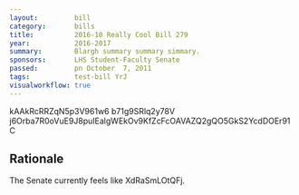 ```yaml
---
layout:         bill
category:       bills
title:          2016-10 Really Cool Bill 279
year:           2016-2017
summary:        Blargh summary summary simmary.
sponsors:       LHS Student-Faculty Senate
passed:         pn October  7, 2011
tags:           test-bill YrJ
visualworkflow: true
---
```



kAAkRcRRZqN5p3V961w6 b71g9SRlq2y78V j6Orba7R0oVuE9J8puIEalgWEkOv9KfZcFcOAVAZQ2gQO5GkS2YcdDOEr91C 




Rationale
---------
The Senate currently feels like XdRaSmLOtQFj.
